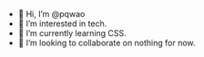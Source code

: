 - 👋 Hi, I’m @pqwao
- 👀 I’m interested in tech. 
- 🌱 I’m currently learning CSS. 
- 💞️ I’m looking to collaborate on nothing for now. 

<!---
pqwao/pqwao is a ✨ special ✨ repository because its `README.md` (this file) appears on your GitHub profile.
You can click the Preview link to take a look at your changes.
--->
